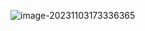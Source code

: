 ![image-20231103173336365](https://gitee.com/aiiw/images/raw/master/img/image-20231103173336365.png)